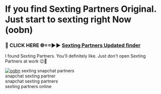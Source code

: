 # If you find Sexting Partners Original. Just start to sexting right Now (oobn)

<h3>🔴 CLICK HERE 🌐==►► <a href="https://tinyurl.com/2s32jyrn" rel="nofollow">Sexting Partners Updated finder</a></h3>

I found Sexting Partners. You'll definitely like. Just don't open Sexting Partners at work 😉💬

[![oobn](https://i.imgur.com/sZc9xG4.jpeg)](https://tinyurl.com/2s32jyrn)
sexting snapchat partners<br>
snapchat sexting partner<br>
snapchat sexting partners<br>
sexting partners online